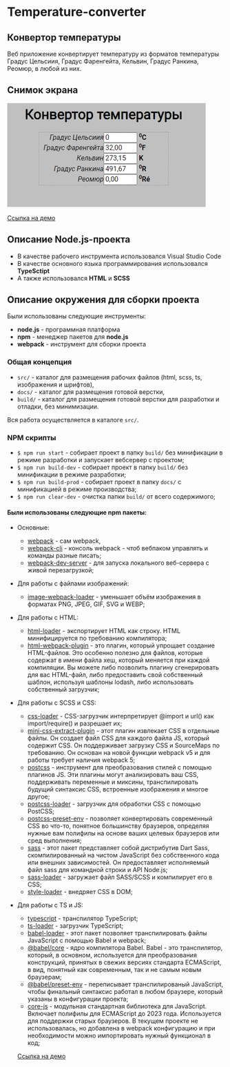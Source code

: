 # Temperature-converter

## Конвертор температуры

Веб приложение конвертирует температуру из форматов температуры Градус Цельсиия, Градус Фаренгейта, Кельвин, Градус Ранкина, Реомюр, в любой из них.

## Снимок экрана
![Снимок экрана](./readme-img/screen1.png)

 [Ссылка на демо](https://stanislav0305.github.io/Temperature-Converter/)

 ## Описание Node.js-проекта
- В качестве рабочего инструмента использовался Visual Studio Code
- В качестве основного языка программирования использовался **TypeSctipt**
- А также использовался **HTML** и **SCSS**

## Описание окружения для сборки проекта
Были использованы следующие инструменты:
- **node.js** - программная платформа
- **npm** - менеджер пакетов для **node.js**
- **webpack** - инструмент для сборки проекта

### Общая концепция
- `src/` - каталог для размещения рабочих файлов (html, scss, ts, изображения и шрифтов),
- `docs/` - каталог для размещения готовой верстки,
- `build/` - каталог для размещения готовой верстки для разработки и отладки, без минимизации.

Вся работа осуществляется в каталоге `src/`.

### NPM скрипты
 - `$ npm run start` - собирает проект в папку `build/` без минификации в режиме разработки и запускает вебсервер с проектом;
 - `$ npm run build-dev` - собирает проект в папку `build/` без минификации в режиме разработки;
 - `$ npm run build-prod` - собирает проект в папку `docs/` с минификацией в режиме производства;
 - `$ npm run clear-dev` - очистка папки `build/` от всего содержимого;

#### Были использованы следующие npm пакеты:
 - Основные:
    - [webpack](https://www.npmjs.com/package/webpack) - сам webpack,
    - [webpack-cli](https://www.npmjs.com/package/webpack-cli) - консоль webpack - чтоб вебпаком управлять и команды разные писать;
    - [webpack-dev-server](https://www.npmjs.com/package/webpack-dev-server) - для запуска локального веб-сервера с живой перезагрузкой;

- Для работы с файлами изображений:
    - [image-webpack-loader](https://www.npmjs.com/package/image-webpack-loader) - уменьшает объём изображения в форматах PNG, JPEG, GIF, SVG и WEBP;

- Для работы с HTML:
    - [html-loader](https://www.npmjs.com/package/gulp-file-include) - экспортирует HTML как строку. HTML минифицируется по требованию компилятора;
    - [html-webpack-plugin](https://www.npmjs.com/package/html-webpack-plugin) - это плагин, который упрощает создание HTML-файлов. Это особенно полезно для файлов, которые содержат в имени файла хеш, который меняется при каждой компиляции. Вы можете либо позволить плагину сгенерировать для вас HTML-файл, либо предоставить свой собственный шаблон, используя шаблоны lodash, либо использовать собственный загрузчик;

- Для работы с SCSS и CSS:
    - [css-loader](https://www.npmjs.com/package/css-loader) - CSS-загрузчик интерпретирует @import и url() как import/require() и разрешает их;
    - [mini-css-extract-plugin](https://www.npmjs.com/package/mini-css-extract-plugin) - этот плагин извлекает CSS в отдельные файлы. Он создает файл CSS для каждого файла JS, который содержит CSS. Он поддерживает загрузку CSS и SourceMaps по требованию. Он основан на новой функции webpack v5 и для работы требует наличия webpack 5;
    - [postcss](https://www.npmjs.com/package/postcss) - инструмент для преобразования стилей с помощью плагинов JS. Эти плагины могут анализировать ваш CSS, поддерживать переменные и миксины, транспилировать будущий синтаксис CSS, встроенные изображения и многое другое;
    - [postcss-loader](https://www.npmjs.com/package/postcss-loader) - загрузчик для обработки CSS с помощью PostCSS;
    - [postcss-preset-env](https://www.npmjs.com/package/postcss-preset-env) - позволяет конвертировать современный CSS во что-то, понятное большинству браузеров, определяя нужные вам полифилы на основе ваших целевых браузеров или сред выполнения;
    - [sass](https://www.npmjs.com/package/sass) - этот пакет представляет собой дистрибутив Dart Sass, скомпилированный на чистом JavaScript без собственного кода или внешних зависимостей. Он предоставляет исполняемый файл sass для командной строки и API Node.js;
    - [sass-loader](https://www.npmjs.com/package/sass-loader) - загружает файл SASS/SCSS и компилирует его в CSS;
    - [style-loader](https://www.npmjs.com/package/style-loader) - внедряет CSS в DOM;

- Для работы с TS и JS:
    - [typescript](https://www.npmjs.com/package/typescript) - транспилятор TypeScript;
    - [ts-loader](https://www.npmjs.com/package/ts-loader) - загрузчик TypeScript;
    - [babel-loader](https://www.npmjs.com/package/babel-loader) - этот пакет позволяет транспилировать файлы JavaScript с помощью Babel и webpack;
    - [@babel/core](https://www.npmjs.com/package/@babel/core) - ядро компилятора Babel. Babel - это транспилятор, который, в основном, используется для преобразования конструкций, принятых в свежих версиях стандарта ECMAScript, в вид, понятный как современным, так и не самым новым браузерам;
    - [@babel/preset-env](https://www.npmjs.com/package/@babel/preset-env) - переписывает транспилированый JavaScript, чтобы финальный синтаксис работал в любом браузере, который указаны в конфигурации проекта;
    - [core-js](https://www.npmjs.com/package/core-js) - модульная стандартная библиотека для JavaScript. Включает полифилы для ECMAScript до 2023 года. Используется для поддержки старых браузеров. В текущем проекте не использовалась, но добавлена в webpack конфигурацию и при необходимости можно импортировать нужный функционал в код;


  [Ссылка на демо](https://stanislav0305.github.io/Temperature-Converter/)